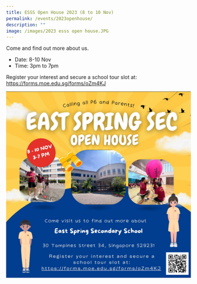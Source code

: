```yaml
---
title: ESSS Open House 2023 (8 to 10 Nov)
permalink: /events/2023openhouse/
description: ""
image: /images/2023 esss open house.JPG
---
```

Come and find out more about us.

* Date: 8-10 Nov
* Time: 3pm to 7pm

Register your interest and secure a school tour slot at: https://forms.moe.edu.sg/forms/oZm4KJ

![](/images/2023%20esss%20open%20house.JPG)